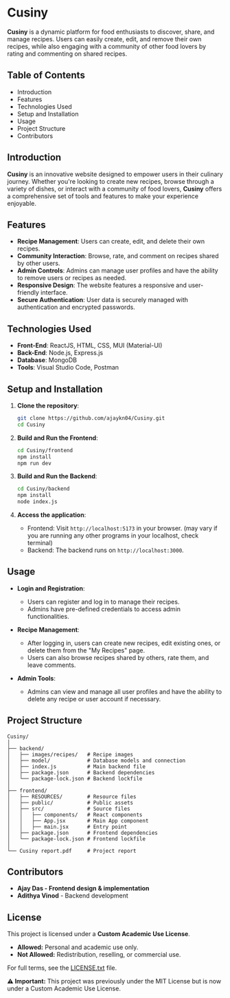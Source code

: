 # **Cusiny**

**Cusiny** is a dynamic platform for food enthusiasts to discover, share, and manage recipes. Users can easily create, edit, and remove their own recipes, while also engaging with a community of other food lovers by rating and commenting on shared recipes.

## **Table of Contents**

- Introduction
- Features
- Technologies Used
- Setup and Installation
- Usage
- Project Structure
- Contributors

## **Introduction**

**Cusiny** is an innovative website designed to empower users in their culinary journey. Whether you're looking to create new recipes, browse through a variety of dishes, or interact with a community of food lovers, **Cusiny** offers a comprehensive set of tools and features to make your experience enjoyable.

## **Features**

- **Recipe Management**: Users can create, edit, and delete their own recipes.
- **Community Interaction**: Browse, rate, and comment on recipes shared by other users.
- **Admin Controls**: Admins can manage user profiles and have the ability to remove users or recipes as needed.
- **Responsive Design**: The website features a responsive and user-friendly interface.
- **Secure Authentication**: User data is securely managed with authentication and encrypted passwords.

## **Technologies Used**

- **Front-End**: ReactJS, HTML, CSS, MUI (Material-UI)
- **Back-End**: Node.js, Express.js
- **Database**: MongoDB
- **Tools**: Visual Studio Code, Postman

## **Setup and Installation**

1. **Clone the repository**:
   ```bash
   git clone https://github.com/ajaykn04/Cusiny.git
   cd Cusiny
   ```

2. **Build and Run the Frontend**:
   ```bash
   cd Cusiny/frontend
   npm install
   npm run dev
   ```

3. **Build and Run the Backend**:
   ```bash
   cd Cusiny/backend
   npm install
   node index.js
   ```

4. **Access the application**:
   - Frontend: Visit `http://localhost:5173` in your browser. (may vary if you are running any other programs in your localhost, check terminal)
   - Backend: The backend runs on `http://localhost:3000`.

## **Usage**

- **Login and Registration**:
  - Users can register and log in to manage their recipes.
  - Admins have pre-defined credentials to access admin functionalities.

- **Recipe Management**:
  - After logging in, users can create new recipes, edit existing ones, or delete them from the "My Recipes" page.
  - Users can also browse recipes shared by others, rate them, and leave comments.

- **Admin Tools**:
  - Admins can view and manage all user profiles and have the ability to delete any recipe or user account if necessary.

## **Project Structure**

```
Cusiny/
│
├── backend/             
│   ├── images/recipes/   # Recipe images
│   ├── model/            # Database models and connection
│   ├── index.js          # Main backend file
│   ├── package.json      # Backend dependencies
│   └── package-lock.json # Backend lockfile
│
├── frontend/            
│   ├── RESOURCES/        # Resource files
│   ├── public/           # Public assets
│   ├── src/              # Source files
│   │   ├── components/   # React components
│   │   ├── App.jsx       # Main App component
│   │   ├── main.jsx      # Entry point
│   ├── package.json      # Frontend dependencies
│   └── package-lock.json # Frontend lockfile
│
└── Cusiny report.pdf     # Project report

```

## **Contributors**

- **Ajay Das - Frontend design & implementation**
- **Adithya Vinod** - Backend development

## **License**  
This project is licensed under a **Custom Academic Use License**.  
- **Allowed:** Personal and academic use only.  
- **Not Allowed:** Redistribution, reselling, or commercial use.  

For full terms, see the [LICENSE.txt](LICENSE.txt) file.  

**⚠ Important:** This project was previously under the MIT License but is now under a Custom Academic Use License.
